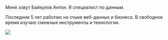 Меня зовут Байкулов Антон. Я специалист по данным.

Последние 5 лет работаю на стыке веб-данных и бизнеса. В свободное время изучаю смежные инструменты и технологии.

![](About/attachments/asdadasdad%20ade1easdas.png)